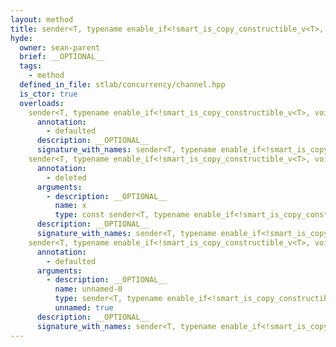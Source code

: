 ```yaml
---
layout: method
title: sender<T, typename enable_if<!smart_is_copy_constructible_v<T>, void>::type>
hyde:
  owner: sean-parent
  brief: __OPTIONAL__
  tags:
    - method
  defined_in_file: stlab/concurrency/channel.hpp
  is_ctor: true
  overloads:
    sender<T, typename enable_if<!smart_is_copy_constructible_v<T>, void>::type>():
      annotation:
        - defaulted
      description: __OPTIONAL__
      signature_with_names: sender<T, typename enable_if<!smart_is_copy_constructible_v<T>, void>::type>()
    sender<T, typename enable_if<!smart_is_copy_constructible_v<T>, void>::type>(const sender<T, typename enable_if<!smart_is_copy_constructible_v<T>, void>::type> &):
      annotation:
        - deleted
      arguments:
        - description: __OPTIONAL__
          name: x
          type: const sender<T, typename enable_if<!smart_is_copy_constructible_v<T>, void>::type> &
      description: __OPTIONAL__
      signature_with_names: sender<T, typename enable_if<!smart_is_copy_constructible_v<T>, void>::type>(const sender<T, typename enable_if<!smart_is_copy_constructible_v<T>, void>::type> & x)
    sender<T, typename enable_if<!smart_is_copy_constructible_v<T>, void>::type>(sender<T, typename enable_if<!smart_is_copy_constructible_v<T>, void>::type> &&):
      annotation:
        - defaulted
      arguments:
        - description: __OPTIONAL__
          name: unnamed-0
          type: sender<T, typename enable_if<!smart_is_copy_constructible_v<T>, void>::type> &&
          unnamed: true
      description: __OPTIONAL__
      signature_with_names: sender<T, typename enable_if<!smart_is_copy_constructible_v<T>, void>::type>(sender<T, typename enable_if<!smart_is_copy_constructible_v<T>, void>::type> &&)
---
```

